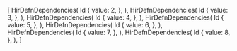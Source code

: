 [
    HirDefnDependencies(
        Id {
            value: 2,
        },
    ),
    HirDefnDependencies(
        Id {
            value: 3,
        },
    ),
    HirDefnDependencies(
        Id {
            value: 4,
        },
    ),
    HirDefnDependencies(
        Id {
            value: 5,
        },
    ),
    HirDefnDependencies(
        Id {
            value: 6,
        },
    ),
    HirDefnDependencies(
        Id {
            value: 7,
        },
    ),
    HirDefnDependencies(
        Id {
            value: 8,
        },
    ),
]